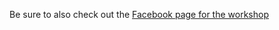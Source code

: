 Be sure to also check out the [Facebook page for the workshop](https://www.facebook.com/pages/IRRW-International-Robotics-Research-Workshop/314079355369814)